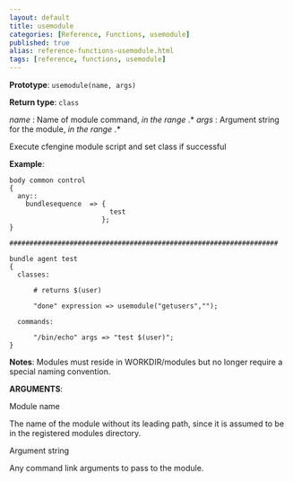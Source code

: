```yaml
---
layout: default
title: usemodule
categories: [Reference, Functions, usemodule]
published: true
alias: reference-functions-usemodule.html
tags: [reference, functions, usemodule]
---
```


**Prototype**: `usemodule(name, args)`

**Return type**: `class`

 *name* : Name of module command, *in the range* .\*
 *args* : Argument string for the module, *in the range* .\*

Execute cfengine module script and set class if successful

**Example**:

```cf3
body common control
{
  any::
    bundlesequence  => {
                         test
                       };
}

###################################################################

bundle agent test
{
  classes:

      # returns $(user)

      "done" expression => usemodule("getusers","");

  commands:

      "/bin/echo" args => "test $(user)";
}
```

**Notes**:
Modules must reside in WORKDIR/modules but no longer require a special
naming convention.

**ARGUMENTS**:

Module name

The name of the module without its leading path, since it is assumed to
be in the registered modules directory.   

Argument string

Any command link arguments to pass to the module.
